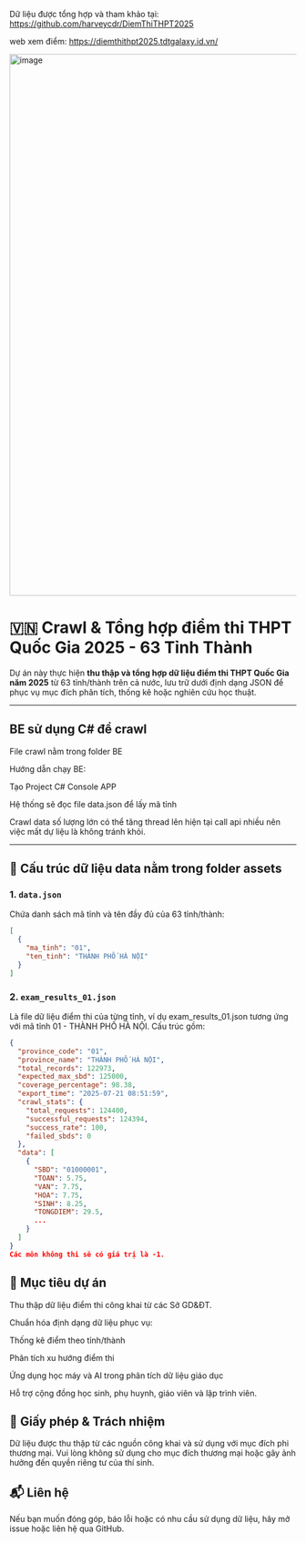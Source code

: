 Dữ liệu được tổng hợp và tham khảo tại: https://github.com/harveycdr/DiemThiTHPT2025

web xem điểm: https://diemthithpt2025.tdtgalaxy.id.vn/

<img width="1391" height="952" alt="image" src="https://github.com/user-attachments/assets/b245a12f-a7d2-45fa-ae43-59d2330bb97a" />


# 🇻🇳 Crawl & Tổng hợp điểm thi THPT Quốc Gia 2025 - 63 Tỉnh Thành

Dự án này thực hiện **thu thập và tổng hợp dữ liệu điểm thi THPT Quốc Gia năm 2025** từ 63 tỉnh/thành trên cả nước, lưu trữ dưới định dạng JSON để phục vụ mục đích phân tích, thống kê hoặc nghiên cứu học thuật.

---
## BE sử dụng C# để crawl

File crawl nằm trong folder BE

Hướng dẫn chạy BE:

Tạo Project C# Console APP

Hệ thống sẽ đọc file data.json để lấy mã tỉnh

Crawl data số lượng lớn có thể tăng thread lên hiện tại call api nhiều nên việc mất dự liệu là không tránh khỏi.

---

## 📁 Cấu trúc dữ liệu data nằm trong folder assets

### 1. `data.json`

Chứa danh sách mã tỉnh và tên đầy đủ của 63 tỉnh/thành:

```json
[
  {
    "ma_tinh": "01",
    "ten_tinh": "THÀNH PHỐ HÀ NỘI"
  }
]
```

### 2. `exam_results_01.json`

Là file dữ liệu điểm thi của từng tỉnh, ví dụ exam_results_01.json tương ứng với mã tỉnh 01 - THÀNH PHỐ HÀ NỘI. Cấu trúc gồm:

```json
{
  "province_code": "01",
  "province_name": "THÀNH PHỐ HÀ NỘI",
  "total_records": 122973,
  "expected_max_sbd": 125000,
  "coverage_percentage": 98.38,
  "export_time": "2025-07-21 08:51:59",
  "crawl_stats": {
    "total_requests": 124400,
    "successful_requests": 124394,
    "success_rate": 100,
    "failed_sbds": 0
  },
  "data": [
    {
      "SBD": "01000001",
      "TOAN": 5.75,
      "VAN": 7.75,
      "HOA": 7.75,
      "SINH": 8.25,
      "TONGDIEM": 29.5,
      ...
    }
  ]
}
Các môn không thi sẽ có giá trị là -1.

```

## 🎯 Mục tiêu dự án
Thu thập dữ liệu điểm thi công khai từ các Sở GD&ĐT.

Chuẩn hóa định dạng dữ liệu phục vụ:

Thống kê điểm theo tỉnh/thành

Phân tích xu hướng điểm thi

Ứng dụng học máy và AI trong phân tích dữ liệu giáo dục

Hỗ trợ cộng đồng học sinh, phụ huynh, giáo viên và lập trình viên.


## 📜 Giấy phép & Trách nhiệm
Dữ liệu được thu thập từ các nguồn công khai và sử dụng với mục đích phi thương mại. Vui lòng không sử dụng cho mục đích thương mại hoặc gây ảnh hưởng đến quyền riêng tư của thí sinh.

## 📬 Liên hệ
Nếu bạn muốn đóng góp, báo lỗi hoặc có nhu cầu sử dụng dữ liệu, hãy mở issue hoặc liên hệ qua GitHub.
